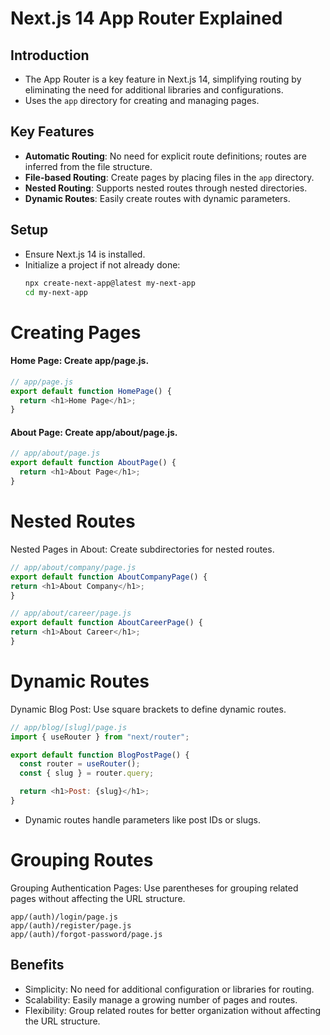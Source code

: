 # Next.js 14 App Router Explained

## Introduction

- The App Router is a key feature in Next.js 14, simplifying routing by eliminating the need for additional libraries and configurations.
- Uses the `app` directory for creating and managing pages.

## Key Features

- **Automatic Routing**: No need for explicit route definitions; routes are inferred from the file structure.
- **File-based Routing**: Create pages by placing files in the `app` directory.
- **Nested Routing**: Supports nested routes through nested directories.
- **Dynamic Routes**: Easily create routes with dynamic parameters.

## Setup

- Ensure Next.js 14 is installed.
- Initialize a project if not already done:
  ```sh
  npx create-next-app@latest my-next-app
  cd my-next-app
  ```

# Creating Pages

#### Home Page: Create app/page.js.

```javascript
// app/page.js
export default function HomePage() {
  return <h1>Home Page</h1>;
}
```

#### About Page: Create app/about/page.js.

```javascript
// app/about/page.js
export default function AboutPage() {
  return <h1>About Page</h1>;
}
```

# Nested Routes

Nested Pages in About: Create subdirectories for nested routes.

```javascript
// app/about/company/page.js
export default function AboutCompanyPage() {
return <h1>About Company</h1>;
}

// app/about/career/page.js
export default function AboutCareerPage() {
return <h1>About Career</h1>;
}
```

# Dynamic Routes

Dynamic Blog Post: Use square brackets to define dynamic routes.

```javascript
// app/blog/[slug]/page.js
import { useRouter } from "next/router";

export default function BlogPostPage() {
  const router = useRouter();
  const { slug } = router.query;

  return <h1>Post: {slug}</h1>;
}
```

- Dynamic routes handle parameters like post IDs or slugs.

# Grouping Routes

Grouping Authentication Pages: Use parentheses for grouping related pages without affecting the URL structure.

```plaintext
app/(auth)/login/page.js
app/(auth)/register/page.js
app/(auth)/forgot-password/page.js
```

## Benefits

- Simplicity: No need for additional configuration or libraries for routing.
- Scalability: Easily manage a growing number of pages and routes.
- Flexibility: Group related routes for better organization without affecting the URL structure.
